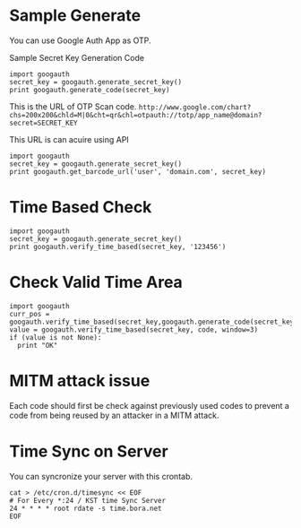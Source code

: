 Sample Generate
===============

You can use Google Auth App as OTP.

Sample Secret Key Generation Code
```
import googauth
secret_key = googauth.generate_secret_key()
print googauth.generate_code(secret_key)
```


This is the URL of OTP Scan code.
```http://www.google.com/chart?chs=200x200&chld=M|0&cht=qr&chl=otpauth://totp/app_name@domain?secret=SECRET_KEY```

This URL is can acuire using API

```
import googauth
secret_key = googauth.generate_secret_key()
print googauth.get_barcode_url('user', 'domain.com', secret_key)
```


Time Based Check
================

```
import googauth
secret_key = googauth.generate_secret_key()
print googauth.verify_time_based(secret_key, '123456')
```

Check Valid Time Area
=====================

```
import googauth
curr_pos = googauth.verify_time_based(secret_key,googauth.generate_code(secret_key))
value = googauth.verify_time_based(secret_key, code, window=3)
if (value is not None):
  print "OK"
```

MITM attack issue
=================

Each code should first be check against previously used codes to prevent a code from being reused by an attacker in a MITM attack.

Time Sync on Server
===================

You can syncronize your server with this crontab.

```
cat > /etc/cron.d/timesync << EOF
# For Every *:24 / KST time Sync Server
24 * * * * root rdate -s time.bora.net
EOF
```
